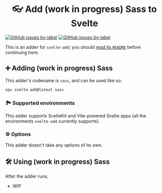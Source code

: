 <h1 align="center">👓 Add (work in progress) Sass to Svelte</h1>

[![GitHub issues by-label](https://img.shields.io/github/issues/svelte-add/svelte-add/confirmed%20bug?color=%23DC2626)](https://github.com/svelte-add/svelte-add/issues?q=is%3Aopen+is%3Aissue+label%3A%22confirmed+bug%22)
[![GitHub issues by-label](https://img.shields.io/github/issues/svelte-add/svelte-add/support%20question?color=%23FACC15)](https://github.com/svelte-add/svelte-add/issues?q=is%3Aopen+is%3Aissue+label%3A%22support+question%22)

This is an adder for `svelte-add`; you should [read its `README`](https://github.com/svelte-add/svelte-add#readme) before continuing here.

## ➕ Adding (work in progress) Sass

This adder's codename is `sass`, and can be used like so:

```sh
npx svelte-add@latest sass
```

### 🏞 Supported environments

This adder supports SvelteKit and Vite-powered Svelte apps (all the environments `svelte-add` currently supports).

### ⚙️ Options

This adder doesn't take any options of its own.

## 🛠 Using (work in progress) Sass

After the adder runs,

- WIP
